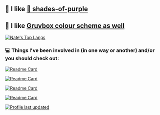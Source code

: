 ## 💜 I like <a href="https://github.com/topics/shades-of-purple"> 🦄 shades-of-purple</a>
## 🤎 I like <a href="https://github.com/morhetz/gruvbox?tab=readme-ov-file#palette"> Gruvbox colour scheme as well</a>

[![Nate's Top Langs](https://github-readme-stats.vercel.app/api/top-langs/?username=n8-dev&count_private=true&langs_count=10&layout=compact&cache_seconds=1800&theme=shades-of-purple&card_width=350)](https://github.com/n8-dev)


### 💻 Things I've been involved in (in one way or another) and/or you should check out:

[![Readme Card](https://github-readme-stats.vercel.app/api/pin/?username=ryankurte&repo=doesmybank&show_owner=true&theme=shades-of-purple)](https://github.com/ryankurte/doesmybank)


[![Readme Card](https://github-readme-stats.vercel.app/api/pin/?username=silverstripeltd&repo=bespoke-standards&show_owner=true&theme=shades-of-purple)](https://github.com/silverstripeltd/bespoke-standards)

[![Readme Card](https://github-readme-stats.vercel.app/api/pin/?username=silverstripe&repo=silverstripe-framework&show_owner=true&theme=shades-of-purple)](https://github.com/silverstripe/silverstripe-framework)

[![Readme Card](https://github-readme-stats.vercel.app/api/pin/?username=silverstripe&repo=silverstripe-cms&show_owner=true&theme=shades-of-purple)](https://github.com/silverstripe/silverstripe-cms)

[![Profile last updated](https://img.shields.io/github/last-commit/n8-dev/n8-dev/main?label=Last%20updated&style=flat)](https://github.com/n8-dev/n8-dev/commits)


<!--
**n8-dev/n8-dev** is a ✨ _special_ ✨ repository because its `README.md` (this file) appears on your GitHub profile.

Here are some ideas to get you started:

- 🔭 I’m currently working on ...
- 🌱 I’m currently learning ...
- 👯 I’m looking to collaborate on ...
- 🤔 I’m looking for help with ...
- 💬 Ask me about ...
- 📫 How to reach me: ...
- 😄 Pronouns: ...
- ⚡ Fun fact: ...
-->

